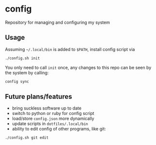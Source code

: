 # config

Repository for managing and configuring my system

## Usage

Assuming `~/.local/bin` is added to `$PATH`, install config script via

```sh
./config.sh init
```

You only need to call `init` once, any changes to this repo can be seen by the system by calling:

```sh
config sync
```

## Future plans/features

- bring suckless software up to date
- switch to python or ruby for config script
- load/store `config.json` more dynamically
- update scripts in `dotfiles/.local/bin`
- ability to edit config of other programs, like git:

```sh
./config.sh git edit
```
